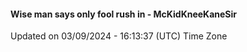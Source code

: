 #### Wise man says only fool rush in - McKidKneeKaneSir
Updated on 03/09/2024 - 16:13:37 (UTC) Time Zone
